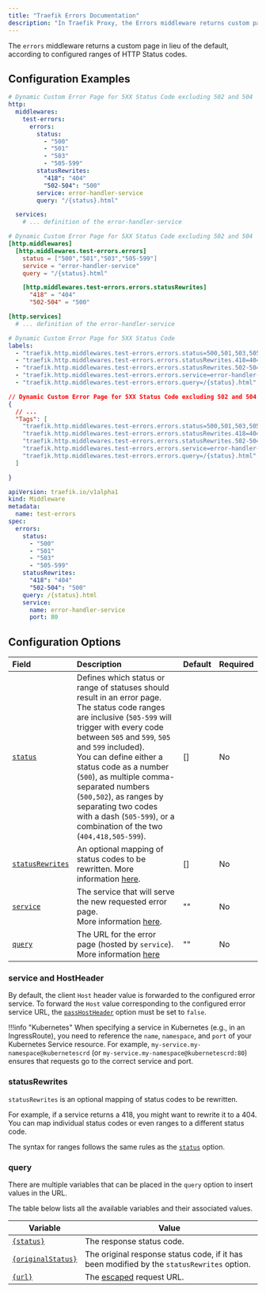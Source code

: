 ```yaml
---
title: "Traefik Errors Documentation"
description: "In Traefik Proxy, the Errors middleware returns custom pages according to configured ranges of HTTP Status codes. Read the technical documentation."
---
```


The `errors` middleware returns a custom page in lieu of the default, according to configured ranges of HTTP Status codes.

## Configuration Examples

```yaml tab="Structured (YAML)"
# Dynamic Custom Error Page for 5XX Status Code excluding 502 and 504
http:
  middlewares:
    test-errors:
      errors:
        status:
          - "500"
          - "501"
          - "503"
          - "505-599"
        statusRewrites:
          "418": "404"
          "502-504": "500"
        service: error-handler-service
        query: "/{status}.html"

  services:
    # ... definition of the error-handler-service
```

```toml tab="Structured (TOML)"
# Dynamic Custom Error Page for 5XX Status Code excluding 502 and 504
[http.middlewares]
  [http.middlewares.test-errors.errors]
    status = ["500","501","503","505-599"]
    service = "error-handler-service"
    query = "/{status}.html"

    [http.middlewares.test-errors.errors.statusRewrites]
      "418" = "404"
      "502-504" = "500"

[http.services]
  # ... definition of the error-handler-service
```

```yaml tab="Labels"
# Dynamic Custom Error Page for 5XX Status Code
labels:
  - "traefik.http.middlewares.test-errors.errors.status=500,501,503,505-599"
  - "traefik.http.middlewares.test-errors.errors.statusRewrites.418=404"
  - "traefik.http.middlewares.test-errors.errors.statusRewrites.502-504=500"
  - "traefik.http.middlewares.test-errors.errors.service=error-handler-service"
  - "traefik.http.middlewares.test-errors.errors.query=/{status}.html"
```

```json tab="Tags"
// Dynamic Custom Error Page for 5XX Status Code excluding 502 and 504
{
  // ...
  "Tags": [
    "traefik.http.middlewares.test-errors.errors.status=500,501,503,505-599",
    "traefik.http.middlewares.test-errors.errors.statusRewrites.418=404",
    "traefik.http.middlewares.test-errors.errors.statusRewrites.502-504=500",
    "traefik.http.middlewares.test-errors.errors.service=error-handler-service",
    "traefik.http.middlewares.test-errors.errors.query=/{status}.html"
  ]

}

```

```yaml tab="Kubernetes"
apiVersion: traefik.io/v1alpha1
kind: Middleware
metadata:
  name: test-errors
spec:
  errors:
    status:
      - "500"
      - "501"
      - "503"
      - "505-599"
    statusRewrites:
      "418": "404"
      "502-504": "500"
    query: /{status}.html
    service:
      name: error-handler-service
      port: 80
```

## Configuration Options

| Field      | Description                                                                                                                                                                                 | Default | Required |
|:-----------|:--------------------------------------------------------------------------------------------------------------------------------------------------------------------------------------------|:--------|:---------|
| <a id="opt-status" href="#opt-status" title="#opt-status">`status`</a> | Defines which status or range of statuses should result in an error page.<br/> The status code ranges are inclusive (`505-599` will trigger with every code between `505` and `599`, `505` and `599` included).<br /> You can define either a status code as a number (`500`), as multiple comma-separated numbers (`500,502`), as ranges by separating two codes with a dash (`505-599`), or a combination of the two (`404,418,505-599`).  | []     | No      | 
| <a id="opt-statusRewrites" href="#opt-statusRewrites" title="#opt-statusRewrites">`statusRewrites`</a> | An optional mapping of status codes to be rewritten. More information [here](#statusrewrites).  | []     | No      |
| <a id="opt-service" href="#opt-service" title="#opt-service">`service`</a> | The service that will serve the new requested error page.<br /> More information [here](#service-and-hostheader). | ""      | No      |
| <a id="opt-query" href="#opt-query" title="#opt-query">`query`</a> | The URL for the error page (hosted by `service`).<br /> More information [here](#query) | ""      | No      |

### service and HostHeader

By default, the client `Host` header value is forwarded to the configured error service.
To forward the `Host` value corresponding to the configured error service URL, 
the [`passHostHeader`](../../../../routing/services/index.md#pass-host-header) option must be set to `false`.

!!!info "Kubernetes"
    When specifying a service in Kubernetes (e.g., in an IngressRoute), you need to reference the `name`, `namespace`, and `port` of your Kubernetes Service resource. For example, `my-service.my-namespace@kubernetescrd` (or `my-service.my-namespace@kubernetescrd:80`) ensures that requests go to the correct service and port.

### statusRewrites

`statusRewrites` is an optional mapping of status codes to be rewritten.

For example, if a service returns a 418, you might want to rewrite it to a 404.
You can map individual status codes or even ranges to a different status code.

The syntax for ranges follows the same rules as the <a href="#opt-status">`status`</a> option.

### query

There are multiple variables that can be placed in the `query` option to insert values in the URL.

The table below lists all the available variables and their associated values.

| Variable   | Value                                                            |
|------------|------------------------------------------------------------------|
| <a id="opt-status-2" href="#opt-status-2" title="#opt-status-2">`{status}`</a> | The response status code.                                        |
| <a id="opt-originalStatus" href="#opt-originalStatus" title="#opt-originalStatus">`{originalStatus}`</a> | The original response status code, if it has been modified by the `statusRewrites` option. |
| <a id="opt-url" href="#opt-url" title="#opt-url">`{url}`</a> | The [escaped](https://pkg.go.dev/net/url#QueryEscape) request URL.|
